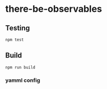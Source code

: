 # there-be-observables

## Testing
```
npm test
```

## Build
```
npm run build
```

### yamml config
